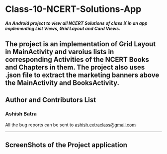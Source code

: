 # Class-10-NCERT-Solutions-App
##### An Android project to view all NCERT Solutions of class X in an app implementing List Views, Grid Layout and Card Views. 
The project is an implementation of Grid Layout in MainActivity and varoius lists in corresponding Activities of the NCERT Books and Chapters in them. The project also uses .json file to extract the marketing banners above the MainActivity and BooksActivity.
---
## Author and Contributors List

### Ashish Batra  

All the bug reports can be sent to ashish.extraclass@gmail.com

---

## ScreenShots of the Project application


